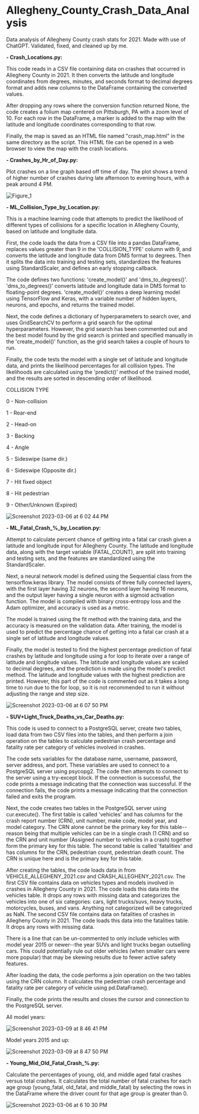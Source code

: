 # Allegheny_County_Crash_Data_Analysis
Data analysis of Allegheny County crash stats for 2021.
Made with use of ChatGPT. Validated, fixed, and cleaned up by me.

**- Crash_Locations.py:**

This code reads in a CSV file containing data on crashes that occurred in Allegheny County in 2021. It then converts the latitude and longitude coordinates from degrees, minutes, and seconds format to decimal degrees format and adds new columns to the DataFrame containing the converted values.

After dropping any rows where the conversion function returned None, the code creates a folium map centered on Pittsburgh, PA with a zoom level of 10. For each row in the DataFrame, a marker is added to the map with the latitude and longitude coordinates corresponding to that row.

Finally, the map is saved as an HTML file named "crash_map.html" in the same directory as the script. This HTML file can be opened in a web browser to view the map with the crash locations.


**- Crashes_by_Hr_of_Day.py:**

Plot crashes on a line graph based off time of day. The plot shows a trend of higher number of crashes during late afternoon to evening hours, with a peak around 4 PM.

![Figure_1](https://user-images.githubusercontent.com/120682270/223276823-833e9758-63f5-4eda-add8-8617343285f4.png)


**- ML_Collision_Type_by_Location.py:**

This is a machine learning code that attempts to predict the likelihood of different types of collisions for a specific location in Allegheny County, based on latitude and longitude data.

First, the code loads the data from a CSV file into a pandas DataFrame, replaces values greater than 9 in the 'COLLISION_TYPE' column with 9, and converts the latitude and longitude data from DMS format to degrees. Then it splits the data into training and testing sets, standardizes the features using StandardScaler, and defines an early stopping callback.

The code defines two functions: 'create_model()' and 'dms_to_degrees()'. 'dms_to_degrees()' converts latitude and longitude data in DMS format to floating-point degrees. 'create_model()' creates a deep learning model using TensorFlow and Keras, with a variable number of hidden layers, neurons, and epochs, and returns the trained model.

Next, the code defines a dictionary of hyperparameters to search over, and uses GridSearchCV to perform a grid search for the optimal hyperparameters. However, the grid search has been commented out and the best model found by the grid search is printed and specified manually in the 'create_model()' function, as the grid search takes a couple of hours to run.

Finally, the code tests the model with a single set of latitude and longitude data, and prints the likelihood percentages for all collision types. The likelihoods are calculated using the 'predict()' method of the trained model, and the results are sorted in descending order of likelihood.

COLLISION TYPE

0 - Non-collision

1 - Rear-end

2 - Head-on

3 - Backing

4 - Angle

5 - Sideswipe (same dir.)

6 - Sideswipe (Opposite dir.)

7 - Hit fixed object

8 - Hit pedestrian

9 - Other/Unknown (Expired)

![Screenshot 2023-03-06 at 6 02 44 PM](https://user-images.githubusercontent.com/120682270/223276894-e4c0e7de-5a2d-466d-9b35-b4158c9b5108.png)


**- ML_Fatal_Crash_%\_by_Location.py:**

Attempt to calculate percent chance of getting into a fatal car crash given a latitude and longitude input for Allegheny County. The latitude and longitude data, along with the target variable (FATAL_COUNT), are split into training and testing sets, and the features are standardized using the StandardScaler.

Next, a neural network model is defined using the Sequential class from the tensorflow.keras library. The model consists of three fully connected layers, with the first layer having 32 neurons, the second layer having 16 neurons, and the output layer having a single neuron with a sigmoid activation function. The model is compiled with binary cross-entropy loss and the Adam optimizer, and accuracy is used as a metric.

The model is trained using the fit method with the training data, and the accuracy is measured on the validation data. After training, the model is used to predict the percentage chance of getting into a fatal car crash at a single set of latitude and longitude values.

Finally, the model is tested to find the highest percentage prediction of fatal crashes by latitude and longitude using a for loop to iterate over a range of latitude and longitude values. The latitude and longitude values are scaled to decimal degrees, and the prediction is made using the model's predict method. The latitude and longitude values with the highest prediction are printed. However, this part of the code is commented out as it takes a long time to run due to the for loop, so it is not recommended to run it without adjusting the range and step size.

![Screenshot 2023-03-06 at 6 07 50 PM](https://user-images.githubusercontent.com/120682270/223277119-318f8cc7-6481-462d-a707-178f762c7a43.png)


**- SUV+Light_Truck_Deaths_vs_Car_Deaths.py:**

This code is used to connect to a PostgreSQL server, create two tables, load data from two CSV files into the tables, and then perform a join operation on the tables to calculate pedestrian crash percentage and fatality rate per category of vehicles involved in crashes.

The code sets variables for the database name, username, password, server address, and port. These variables are used to connect to a PostgreSQL server using psycopg2. The code then attempts to connect to the server using a try-except block. If the connection is successful, the code prints a message indicating that the connection was successful. If the connection fails, the code prints a message indicating that the connection failed and exits the program.

Next, the code creates two tables in the PostgreSQL server using cur.execute(). The first table is called 'vehicles' and has columns for the crash report number (CRN), unit number, make code, model year, and model category. The CRN alone cannot be the primary key for this table--reason being that multiple vehicles can be in a single crash (1 CRN) and so the CRN and unit number (Assigned number to vehicles in a crash) together form the primary key for this table. The second table is called 'fatalities' and has columns for the CRN, pedestrian count, pedestrian death count. The CRN is unique here and is the primary key for this table.

After creating the tables, the code loads data in from VEHICLE_ALLEGHENY_2021.csv and CRASH_ALLEGHENY_2021.csv. 
The first CSV file contains data on vehicles types and models involved in crashes in Allegheny County in 2021. The code loads this data into the vehicles table. It drops any rows with missing data and categorizes the vehicles into one of six categories: cars, light trucks/suvs, heavy trucks, motorcycles, buses, and vans. Anything not categorized will be categorized as NaN. The second CSV file contains data on fatalities of crashes in Allegheny County in 2021. The code loads this data into the fatalities table. It drops any rows with missing data.

There is a line that can be un-commented to only include vehicles with model year 2015 or newer--the year SUVs and light trucks began outselling cars. This could potentially rule out older vehicles (when smaller cars were more popular) that may be skewing results due to fewer active safety features.

After loading the data, the code performs a join operation on the two tables using the CRN column. It calculates the pedestrian crash percentage and fatality rate per category of vehicle using pd.DataFrame().

Finally, the code prints the results and closes the cursor and connection to the PostgreSQL server.

All model years:

![Screenshot 2023-03-09 at 8 46 41 PM](https://user-images.githubusercontent.com/120682270/224202413-64a06d7d-d355-4760-a33e-cc13a9096357.png)

Model years 2015 and up:

![Screenshot 2023-03-09 at 8 47 50 PM](https://user-images.githubusercontent.com/120682270/224202434-a89e6b5e-879b-4092-939c-344426d7af0b.png)


**- Young_Mid_Old_Fatal_Crash_%.py:**

Calculate the percentages of young, old, and middle aged fatal crashes versus total crashes. It calculates the total number of fatal crashes for each age group (young_fatal, old_fatal, and middle_fatal) by selecting the rows in the DataFrame where the driver count for that age group is greater than 0.

![Screenshot 2023-03-06 at 6 10 30 PM](https://user-images.githubusercontent.com/120682270/223277539-d0e4e7ad-2fb2-43e1-b5f1-9f8339303f63.png)
